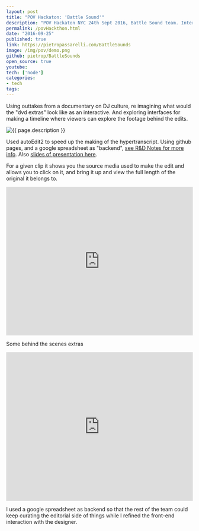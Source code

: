 ```yaml
---
layout: post
title: "POV Hackaton: 'Battle Sound'"
description: "POV Hackaton NYC 24th Sept 2016, Battle Sound team. Interactive Documentary."
permalink: /povHackthon.html
date: "2016-09-25"
published: true 
link: https://pietropassarelli.com/BattleSounds
image: /img/pov/demo.png
github: pietrop/BattleSounds
open_source: true
youtube: 
tech: ['node']
categories:
- tech
tags:
---
```



Using outtakes from a documentary on DJ culture, re imagining what would the "dvd extras" look like as an interactive. And exploring interfaces for making a timeline where viewers can explore the footage behind the edits.

<div class="image-wrapper">
    <img src="{{ page.image }}" alt="{{ page.description }}" />
</div>

Used autoEdit2 to speed up the  making of the hypertranscript.
Using github pages, and a google spreadsheet as "backend", [see R&D Notes for more info](https://github.com/pietrop/BattleSounds/blob/master/notes.md). Also [slides of presentation here](https://docs.google.com/presentation/d/19TB4CpkCDqMJQvhmZF3I9AN7IQ0VsIA8nsfpdHkfDss/edit?usp=sharing).


<!-- 
Some notes on what to write about 

TODO: Add video 

 -->
For a given clip it shows you the source media used to make the edit and allows you to click on it, and bring it up and view the full length of the original it belongs to. 
<div class="videoWrapper">
	<iframe src="https://player.vimeo.com/video/244781976" width="100%" height="400" frameborder="0" webkitallowfullscreen mozallowfullscreen allowfullscreen></iframe>
</div>


Some behind the scenes extras 

<div class="videoWrapper">
	<iframe src="https://player.vimeo.com/video/244780735" width="100%" height="400" frameborder="0" webkitallowfullscreen mozallowfullscreen allowfullscreen></iframe>
</div>


I used a google spreadsheet as backend so that the rest of the team could keep curating the editorial side of things while I refined the front-end interaction with the designer.

<!-- https://twitter.com/pietropassarell/status/780195932046495745?lang=en -->


